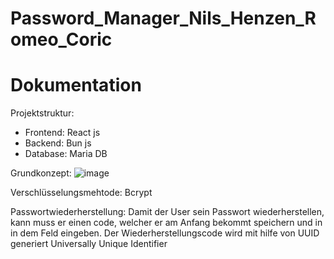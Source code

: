 # Password_Manager_Nils_Henzen_Romeo_Coric
# Dokumentation
Projektstruktur:
- Frontend: React js
- Backend: Bun js
- Database: Maria DB


Grundkonzept:
![image](https://github.com/rcoric3/Password_Manager_Nils_Henzen_Romeo_Coric/assets/108061556/c8539499-fdf2-46d0-838f-3f17973f61b3)

Verschlüsselungsmehtode:
Bcrypt


Passwortwiederherstellung:
Damit der User sein Passwort wiederherstellen, kann muss er einen code, welcher er am Anfang bekommt speichern und in in dem Feld eingeben. Der Wiederherstellungscode wird mit hilfe von UUID generiert Universally Unique Identifier
